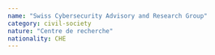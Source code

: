 ```yaml
---
name: "Swiss Cybersecurity Advisory and Research Group"
category: civil-society
nature: "Centre de recherche"
nationality: CHE
---
```

